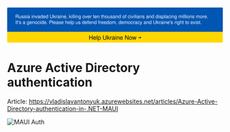 [![Stand With Ukraine](https://raw.githubusercontent.com/vshymanskyy/StandWithUkraine/main/banner2-direct.svg)](https://stand-with-ukraine.pp.ua)

# Azure Active Directory authentication

Article: https://vladislavantonyuk.azurewebsites.net/articles/Azure-Active-Directory-authentication-in-.NET-MAUI

![MAUI Auth](https://ik.imagekit.io/VladislavAntonyuk/vladislavantonyuk/articles/13/maui-auth.gif)